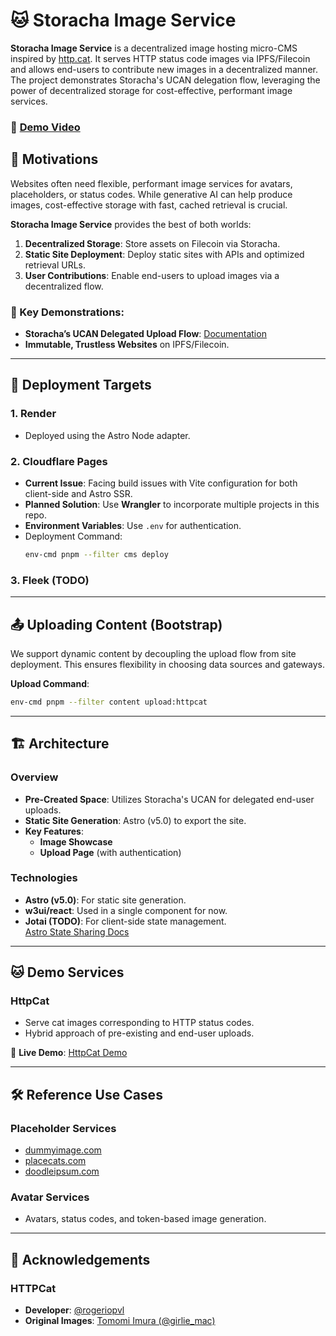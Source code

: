 
# 🐱 Storacha Image Service

**Storacha Image Service** is a decentralized image hosting micro-CMS inspired by [http.cat](https://http.cat/). It serves HTTP status code images via IPFS/Filecoin and allows end-users to contribute new images in a decentralized manner. The project demonstrates Storacha's UCAN delegation flow, leveraging the power of decentralized storage for cost-effective, performant image services.

### 🚀 [Demo Video](https://bafybeifqd3546gsizaqzxuptlnbstugqi22qhhk57uam4has6ivfqtdlf4.ipfs.w3s.link/)

## 🌟 Motivations

Websites often need flexible, performant image services for avatars, placeholders, or status codes. While generative AI can help produce images, cost-effective storage with fast, cached retrieval is crucial.

**Storacha Image Service** provides the best of both worlds:
1. **Decentralized Storage**: Store assets on Filecoin via Storacha.
2. **Static Site Deployment**: Deploy static sites with APIs and optimized retrieval URLs.
3. **User Contributions**: Enable end-users to upload images via a decentralized flow.

### 🔗 Key Demonstrations:
- **Storacha’s UCAN Delegated Upload Flow**: [Documentation](https://docs.storacha.network/concepts/architecture-options/#delegated)
- **Immutable, Trustless Websites** on IPFS/Filecoin.

---

## 🚧 Deployment Targets

### 1. **Render**
- Deployed using the Astro Node adapter.

### 2. **Cloudflare Pages**
- **Current Issue**: Facing build issues with Vite configuration for both client-side and Astro SSR.
- **Planned Solution**: Use **Wrangler** to incorporate multiple projects in this repo.
- **Environment Variables**: Use `.env` for authentication.
- Deployment Command:
  ```bash
  env-cmd pnpm --filter cms deploy
  ```

### 3. **Fleek (TODO)**

---

## 📤 Uploading Content (Bootstrap)

We support dynamic content by decoupling the upload flow from site deployment. This ensures flexibility in choosing data sources and gateways.

**Upload Command**:
```bash
env-cmd pnpm --filter content upload:httpcat
```

---

## 🏗️ Architecture

### Overview
- **Pre-Created Space**: Utilizes Storacha's UCAN for delegated end-user uploads.
- **Static Site Generation**: Astro (v5.0) to export the site.
- **Key Features**:
  - **Image Showcase**  
  - **Upload Page** (with authentication)

### Technologies
- **Astro (v5.0)**: For static site generation.
- **w3ui/react**: Used in a single component for now.
- **Jotai (TODO)**: For client-side state management.  
  [Astro State Sharing Docs](https://docs.astro.build/en/recipes/sharing-state-islands/)

---

## 🐱 Demo Services

### **HttpCat**
- Serve cat images corresponding to HTTP status codes.
- Hybrid approach of pre-existing and end-user uploads.

🔗 **Live Demo**: [HttpCat Demo](https://storacha-image-service.onrender.com/httpcat/)

---

## 🛠️ Reference Use Cases

### Placeholder Services
- [dummyimage.com](https://dummyimage.com/)  
- [placecats.com](https://placecats.com/)  
- [doodleipsum.com](https://doodleipsum.com/)

### Avatar Services
- Avatars, status codes, and token-based image generation.

---

## 🙌 Acknowledgements

### **HTTPCat**
- **Developer**: [@rogeriopvl](https://github.com/rogeriopvl)  
- **Original Images**: [Tomomi Imura (@girlie_mac)](https://github.com/girlie_mac)


